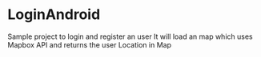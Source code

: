 # LoginAndroid

Sample project to login and register an user 
It will load an map which uses Mapbox API and returns the user Location in Map
